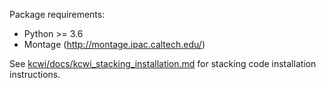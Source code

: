 Package requirements: 
- Python >= 3.6
- Montage (http://montage.ipac.caltech.edu/)
	
See [kcwi/docs/kcwi_stacking_installation.md](https://github.com/yuguangchen1/kcwi/blob/master/docs/kcwi_stacking_installation.md) for stacking code installation instructions.

